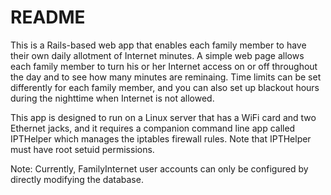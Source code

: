# README

This is a Rails-based web app that enables each family member to have their own daily allotment of Internet minutes.  A simple web page allows each family member to turn his or her Internet access on or off throughout the day and to see how many minutes are reminaing.  Time limits can be set differently for each family member, and you can also set up blackout hours during the nighttime when Internet is not allowed.

This app is designed to run on a Linux server that has a WiFi card and two Ethernet jacks, and it requires a companion command line app called IPTHelper which manages the iptables firewall rules.  Note that IPTHelper must have root setuid permissions.

Note: Currently, FamilyInternet user accounts can only be configured by directly modifying the database.
